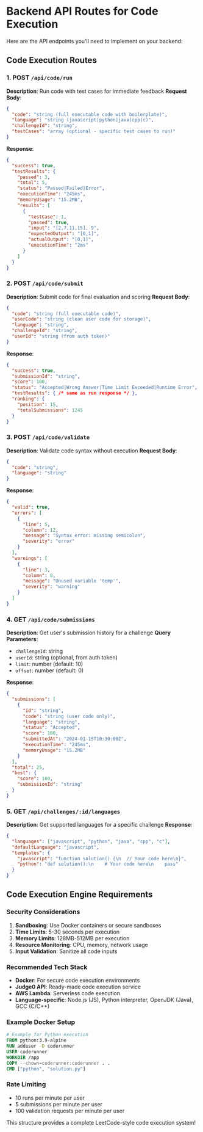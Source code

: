 # Backend API Routes for Code Execution

Here are the API endpoints you'll need to implement on your backend:

## Code Execution Routes

### 1. POST `/api/code/run`
**Description**: Run code with test cases for immediate feedback
**Request Body**:
```json
{
  "code": "string (full executable code with boilerplate)",
  "language": "string (javascript|python|java|cpp|c)",
  "challengeId": "string",
  "testCases": "array (optional - specific test cases to run)"
}
```
**Response**:
```json
{
  "success": true,
  "testResults": {
    "passed": 3,
    "total": 5,
    "status": "Passed|Failed|Error",
    "executionTime": "245ms",
    "memoryUsage": "15.2MB",
    "results": [
      {
        "testCase": 1,
        "passed": true,
        "input": "[2,7,11,15], 9",
        "expectedOutput": "[0,1]",
        "actualOutput": "[0,1]",
        "executionTime": "2ms"
      }
    ]
  }
}
```

### 2. POST `/api/code/submit`
**Description**: Submit code for final evaluation and scoring
**Request Body**:
```json
{
  "code": "string (full executable code)",
  "userCode": "string (clean user code for storage)",
  "language": "string",
  "challengeId": "string",
  "userId": "string (from auth token)"
}
```
**Response**:
```json
{
  "success": true,
  "submissionId": "string",
  "score": 100,
  "status": "Accepted|Wrong Answer|Time Limit Exceeded|Runtime Error",
  "testResults": { /* same as run response */ },
  "ranking": {
    "position": 15,
    "totalSubmissions": 1245
  }
}
```

### 3. POST `/api/code/validate`
**Description**: Validate code syntax without execution
**Request Body**:
```json
{
  "code": "string",
  "language": "string"
}
```
**Response**:
```json
{
  "valid": true,
  "errors": [
    {
      "line": 5,
      "column": 12,
      "message": "Syntax error: missing semicolon",
      "severity": "error"
    }
  ],
  "warnings": [
    {
      "line": 3,
      "column": 8,
      "message": "Unused variable 'temp'",
      "severity": "warning"
    }
  ]
}
```

### 4. GET `/api/code/submissions`
**Description**: Get user's submission history for a challenge
**Query Parameters**:
- `challengeId`: string
- `userId`: string (optional, from auth token)
- `limit`: number (default: 10)
- `offset`: number (default: 0)

**Response**:
```json
{
  "submissions": [
    {
      "id": "string",
      "code": "string (user code only)",
      "language": "string",
      "status": "Accepted",
      "score": 100,
      "submittedAt": "2024-01-15T10:30:00Z",
      "executionTime": "245ms",
      "memoryUsage": "15.2MB"
    }
  ],
  "total": 25,
  "best": {
    "score": 100,
    "submissionId": "string"
  }
}
```

### 5. GET `/api/challenges/:id/languages`
**Description**: Get supported languages for a specific challenge
**Response**:
```json
{
  "languages": ["javascript", "python", "java", "cpp", "c"],
  "defaultLanguage": "javascript",
  "templates": {
    "javascript": "function solution() {\n  // Your code here\n}",
    "python": "def solution():\n    # Your code here\n    pass"
  }
}
```

## Code Execution Engine Requirements

### Security Considerations
1. **Sandboxing**: Use Docker containers or secure sandboxes
2. **Time Limits**: 5-30 seconds per execution
3. **Memory Limits**: 128MB-512MB per execution
4. **Resource Monitoring**: CPU, memory, network usage
5. **Input Validation**: Sanitize all code inputs

### Recommended Tech Stack
- **Docker**: For secure code execution environments
- **Judge0 API**: Ready-made code execution service
- **AWS Lambda**: Serverless code execution
- **Language-specific**: Node.js (JS), Python interpreter, OpenJDK (Java), GCC (C/C++)

### Example Docker Setup
```dockerfile
# Example for Python execution
FROM python:3.9-alpine
RUN adduser -D coderunner
USER coderunner
WORKDIR /app
COPY --chown=coderunner:coderunner . .
CMD ["python", "solution.py"]
```

### Rate Limiting
- 10 runs per minute per user
- 5 submissions per minute per user
- 100 validation requests per minute per user

This structure provides a complete LeetCode-style code execution system!
